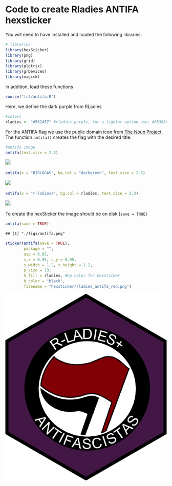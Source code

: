 
# Code to create Rladies ANTIFA hexsticker

You will need to have installed and loaded the following libraries:

``` r
# libraries
library(hexSticker)
library(png)
library(grid)
library(plotrix)
library(grDevices)
library(magick)
```

In addition, load these functions

``` r
source("fct/antifa.R")
```

Here, we define the dark purple from RLadies

``` r
#colors
rladies <- "#562457" #rladies purple, for a lighter option use: #88398A both from rladies color palete
```

For the ANTIFA flag we use the public domain icon from [The Noun
Project](https://thenounproject.com/search/?q=antifa&i=1245689). The
function `antifa()` creates the flag with the desired title.

``` r
#antifa image
antifa(text.size = 2.3)
```

![](README_files/figure-gfm/unnamed-chunk-4-1.png)<!-- -->

``` r
antifa(x = "BIÓLOGAS", bg.col = "darkgreen", text.size = 2.3)
```

![](README_files/figure-gfm/unnamed-chunk-4-2.png)<!-- -->

``` r
antifa(x = "r-ladies+", bg.col = rladies, text.size = 2.3)
```

![](README_files/figure-gfm/unnamed-chunk-4-3.png)<!-- -->

To create the hexSticker the image should be on disk (`save = TRUE`)

``` r
antifa(save = TRUE)
```

    ## [1] "./figs/antifa.png"

``` r
sticker(antifa(save = TRUE),
        package = "",
        asp = 0.85,
        s_x = 0.95, s_y = 0.95,
        s_width = 1.2, s_height = 1.2,
        p_size = 13,
        h_fill = rladies, #bg color for hexsticker
        h_color = "black",
        filename = "hexsticker/rladies_antifa_red.png")
```

![](hexsticker/rladies_antifa_red.png)
